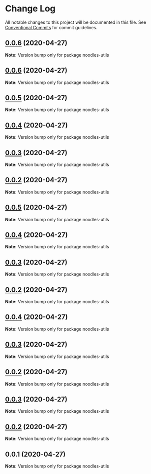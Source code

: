 # Change Log

All notable changes to this project will be documented in this file.
See [Conventional Commits](https://conventionalcommits.org) for commit guidelines.

## [0.0.6](https://github.com/geallenboy/noodles/compare/noodles-utils@0.0.1...noodles-utils@0.0.6) (2020-04-27)

**Note:** Version bump only for package noodles-utils





## [0.0.6](https://github.com/geallenboy/noodles/compare/noodles-utils@0.0.1...noodles-utils@0.0.6) (2020-04-27)

**Note:** Version bump only for package noodles-utils





## [0.0.5](https://github.com/geallenboy/noodles/compare/noodles-utils@0.0.1...noodles-utils@0.0.5) (2020-04-27)

**Note:** Version bump only for package noodles-utils





## [0.0.4](https://github.com/geallenboy/noodles/compare/noodles-utils@0.0.1...noodles-utils@0.0.4) (2020-04-27)

**Note:** Version bump only for package noodles-utils





## [0.0.3](https://github.com/geallenboy/noodles/compare/noodles-utils@0.0.1...noodles-utils@0.0.3) (2020-04-27)

**Note:** Version bump only for package noodles-utils





## [0.0.2](https://github.com/geallenboy/noodles/compare/noodles-utils@0.0.1...noodles-utils@0.0.2) (2020-04-27)

**Note:** Version bump only for package noodles-utils





## [0.0.5](https://github.com/geallenboy/noodles/compare/noodles-utils@0.0.1...noodles-utils@0.0.5) (2020-04-27)

**Note:** Version bump only for package noodles-utils





## [0.0.4](https://github.com/geallenboy/noodles/compare/noodles-utils@0.0.1...noodles-utils@0.0.4) (2020-04-27)

**Note:** Version bump only for package noodles-utils





## [0.0.3](https://github.com/geallenboy/noodles/compare/noodles-utils@0.0.1...noodles-utils@0.0.3) (2020-04-27)

**Note:** Version bump only for package noodles-utils





## [0.0.2](https://github.com/geallenboy/noodles/compare/noodles-utils@0.0.1...noodles-utils@0.0.2) (2020-04-27)

**Note:** Version bump only for package noodles-utils





## [0.0.4](https://github.com/geallenboy/noodles/compare/noodles-utils@0.0.1...noodles-utils@0.0.4) (2020-04-27)

**Note:** Version bump only for package noodles-utils





## [0.0.3](https://github.com/geallenboy/noodles/compare/noodles-utils@0.0.1...noodles-utils@0.0.3) (2020-04-27)

**Note:** Version bump only for package noodles-utils





## [0.0.2](https://github.com/geallenboy/noodles/compare/noodles-utils@0.0.1...noodles-utils@0.0.2) (2020-04-27)

**Note:** Version bump only for package noodles-utils





## [0.0.3](https://github.com/geallenboy/noodles/compare/noodles-utils@0.0.1...noodles-utils@0.0.3) (2020-04-27)

**Note:** Version bump only for package noodles-utils





## [0.0.2](https://github.com/geallenboy/noodles/compare/noodles-utils@0.0.1...noodles-utils@0.0.2) (2020-04-27)

**Note:** Version bump only for package noodles-utils





## 0.0.1 (2020-04-27)

**Note:** Version bump only for package noodles-utils
